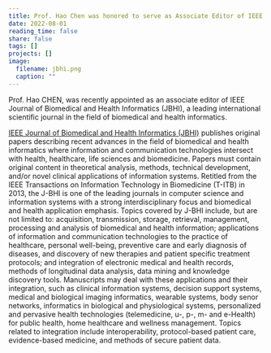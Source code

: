 ```yaml
---
title: Prof. Hao Chen was honored to serve as Associate Editor of IEEE JBHI.
date: 2022-08-01
reading_time: false
share: false
tags: []
projects: []
image:
  filename: jbhi.png
  caption: ""
---
```

Prof. Hao CHEN, was recently appointed as an associate editor of IEEE Journal of Biomedical and Health Informatics (JBHI), a leading international scientific journal in the field of biomedical and health informatics.

[IEEE Journal of Biomedical and Health Informatics (JBHI)](https://www.embs.org/jbhi/) publishes original papers describing recent advances in the field of biomedical and health informatics where information and communication technologies intersect with health, healthcare, life sciences and biomedicine. Papers must contain original content in theoretical analysis, methods, technical development, and/or novel clinical applications of information systems. Retitled from the IEEE Transactions on Information Technology in Biomedicine (T-ITB) in 2013, the J-BHI is one of the leading journals in computer science and information systems with a strong interdisciplinary focus and biomedical and health application emphasis. Topics covered by J-BHI include, but are not limited to: acquisition, transmission, storage, retrieval, management, processing and analysis of biomedical and health information; applications of information and communication technologies to the practice of healthcare, personal well-being, preventive care and early diagnosis of diseases, and discovery of new therapies and patient specific treatment protocols; and integration of electronic medical and health records, methods of longitudinal data analysis, data mining and knowledge discovery tools. Manuscripts may deal with these applications and their integration, such as clinical information systems, decision support systems, medical and biological imaging informatics, wearable systems, body senor networks, informatics in biological and physiological systems, personalized and pervasive health technologies (telemedicine, u-, p-, m- and e-Health) for public health, home healthcare and wellness management. Topics related to integration include interoperability, protocol-based patient care, evidence-based medicine, and methods of secure patient data.